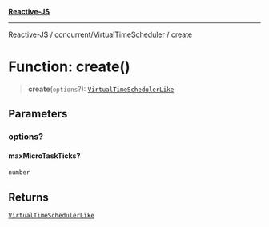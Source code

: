 [**Reactive-JS**](../../../README.md)

***

[Reactive-JS](../../../README.md) / [concurrent/VirtualTimeScheduler](../README.md) / create

# Function: create()

> **create**(`options`?): [`VirtualTimeSchedulerLike`](../../interfaces/VirtualTimeSchedulerLike.md)

## Parameters

### options?

#### maxMicroTaskTicks?

`number`

## Returns

[`VirtualTimeSchedulerLike`](../../interfaces/VirtualTimeSchedulerLike.md)
